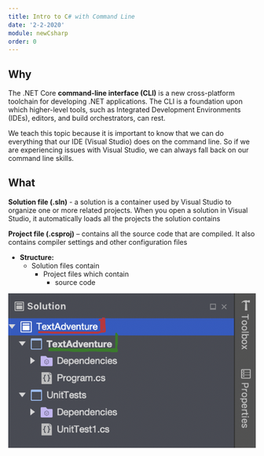 ```yaml
---
title: Intro to C# with Command Line
date: '2-2-2020'
module: newCsharp
order: 0
---
```


## Why

The .NET Core **command-line interface (CLI)** is a new cross-platform toolchain for developing .NET applications. The CLI is a foundation upon which higher-level tools, such as Integrated Development Environments (IDEs), editors, and build orchestrators, can rest.  

We teach this topic because it is important to know that we can do everything that our IDE (Visual Studio) does on the command line.  So if we are experiencing issues with Visual Studio, we can always fall back on our command line skills.

## What

**Solution file (.sln)** - a solution is a container used by Visual Studio to organize one or more related projects.  When you open a solution in Visual Studio, it automatically loads all the projects the solution contains

**Project file (.csproj)** – contains all the source code that are compiled.  It also contains compiler settings and other configuration files

* **Structure:**
  * Solution files contain
    * Project files which contain
      * source code

![Solutions](../images/commandLineEx0.png "Solutions")

